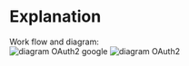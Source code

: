 # Explanation

Work flow and diagram:</br>
![diagram OAuth2 google](https://cloud.google.com/languages/images/auth-oauth2.svg)
![diagram OAuth2](https://andrewthong.com/wp-content/uploads/2017/01/google-apps-oauth-flowchart.png)
